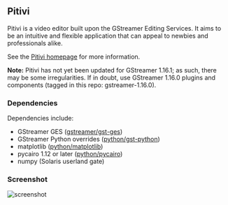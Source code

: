 ## Pitivi

Pitivi is a video editor built upon the GStreamer Editing Services. It
aims to be an intuitive and flexible application that can appeal to
newbies and professionals alike.

See the [Pitivi homepage](http://www.pitivi.org/) for more information.

**Note:** Pitivi has not yet been updated for GStreamer 1.16.1; as
such, there may be some irregularities.  If in doubt, use GStreamer
1.16.0 plugins and components (tagged in this repo: gstreamer-1.16.0).

### Dependencies
Dependencies include:
* GStreamer GES ([gstreamer/gst-ges](../gstreamer/gst-ges))
* GStreamer Python overrides ([python/gst-python](../../python/gst-python))
* matplotlib ([python/matplotlib](../../python/gst-python))
* pycairo 1.12 or later ([python/pycairo](../../python/pycairo))
* numpy (Solaris userland gate)

### Screenshot
![screenshot](https://raw.githubusercontent.com/RocketMan/solaris-ports/master/components/desktop/pitivi/screenshot.png "pitivi")
